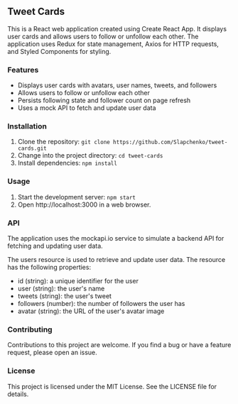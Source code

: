 ## Tweet Cards

This is a React web application created using Create React App. It displays user cards and allows users to follow or unfollow each other. The application uses Redux for state management, Axios for HTTP requests, and Styled Components for styling.

### Features
- Displays user cards with avatars, user names, tweets, and followers
- Allows users to follow or unfollow each other
- Persists following state and follower count on page refresh
- Uses a mock API to fetch and update user data

### Installation
1. Clone the repository: `git clone https://github.com/Slapchenko/tweet-cards.git`
2. Change into the project directory: `cd tweet-cards`
3. Install dependencies: `npm install`

### Usage
1. Start the development server: `npm start`
2. Open http://localhost:3000 in a web browser.

### API
The application uses the mockapi.io service to simulate a backend API for fetching and updating user data.

The users resource is used to retrieve and update user data. The resource has the following properties:

- id (string): a unique identifier for the user
- user (string): the user's name
- tweets (string): the user's tweet
- followers (number): the number of followers the user has
- avatar (string): the URL of the user's avatar image

### Contributing
Contributions to this project are welcome. If you find a bug or have a feature request, please open an issue.

### License
This project is licensed under the MIT License. See the LICENSE file for details. 
